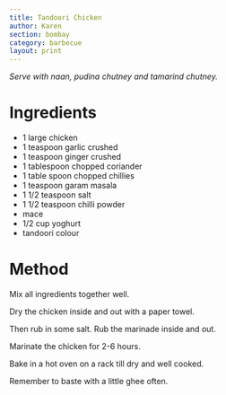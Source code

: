 ```yaml
---
title: Tandoori Chicken
author: Karen
section: bombay
category: barbecue
layout: print
---
```


_Serve with naan, pudina chutney and tamarind chutney._



# Ingredients

* 1 large chicken
* 1 teaspoon garlic crushed
* 1 teaspoon ginger crushed
* 1 tablespoon chopped coriander
* 1 table spoon chopped chillies
* 1 teaspoon garam masala
* 1 1/2 teaspoon salt
* 1 1/2 teaspoon chilli powder
* mace
* 1/2 cup yoghurt
* tandoori colour


# Method

Mix all ingredients together well.

Dry the chicken inside and out with a paper towel.

Then rub in some salt. Rub the marinade inside and out.

Marinate the chicken for 2-6 hours.

Bake in a hot oven on a rack till dry and well cooked.

Remember to baste with a little ghee often.

